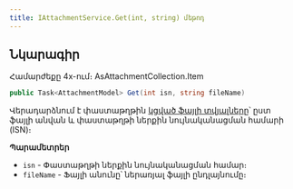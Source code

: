 ```yaml
---
title: IAttachmentService.Get(int, string) մեթոդ
---
```


## Նկարագիր

Համարժեքը 4x-ում։ AsAttachmentCollection.Item

```c#
public Task<AttachmentModel> Get(int isn, string fileName)
```

Վերադարձնում է փաստաթղթին [կցված ֆայլի տվյալները](../../types/AttachmentModel.md)՝ ըստ ֆայլի անվան և փաստաթղթի ներքին նույնականացման համարի (ISN)։

**Պարամետրեր**

* `isn` - Փաստաթղթի ներքին նույնականացման համար։
* `fileName` - Ֆայլի անունը՝ ներառյալ ֆայլի ընդլայնումը։
